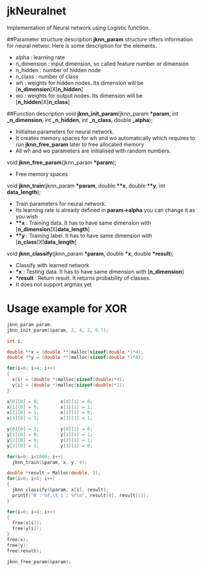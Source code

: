 # jkNeuralnet

Implementation of Neural network using Logistic function.

##Parameter structure description
<B>jknn_param</B> structure offers information for neural networ. Here is some description for the elements.
- alpha : learning rate
- n_dimension : input dimension, so called feature number or dimension
- n_hidden : number of hidden node
- n_class : number of class
- wh : weights for hidden nodes. Its dimension will be [<B>n_dimension</B>]X[<B>n_hidden</B>]
- wo : weights for output nodes. Its dimension will be [<B>n_hidden</B>]X[<B>n_class</B>]


##Function description
void <B>jknn_init_param</B>(jknn_param <B>*param</B>, int <B>_n_dimension</B>, int <B>_n_hidden</B>, int <B>_n_class</B>, double <B>_alpha</B>);
- Initialise parameters for neural network.
- It creates memory spaces for wh and wo automatically which requires to run <B>jknn_free_param</B> later to free allocated memory
- All wh and wo parameters are initialised with random numbers.

void <B>jknn_free_param</B>(jknn_param <B>*param</B>);
- Free memory spaces

void <B>jknn_train</B>(jknn_param <B>*param</B>, double <B>**x</B>, double <B>**y</B>, int <B>data_length</B>);
- Train parameters for neural network.
- Its learning rate is already defined in <B>param->alpha</B> you can change it as you wish
- <B>**x</B> : Training data. It has to have same dimension with [<B>n_dimension</B>]X[<B>data_length</B>]
- <B>**y</B> : Training label. It has to have same dimension with [<B>n_class</B>]X[<B>data_length</B>]


void <B>jknn_classify</B>(jknn_param <B>*param</B>, double <B>*x</B>, double <B>*result</B>);
- Classify with learned network
- <B>*x</B> : Testing data. It has to have same dimension with [<B>n_dimension</B>]
- <B>*result</B> : Return result. It returns probability of classes.
- It does not support argmax yet




# Usage example for XOR
```C
jknn_param param;
jknn_init_param(&param, 2, 4, 2, 0.7);

int i;

double **x = (double **)malloc(sizeof(double *)*4);
double **y = (double **)malloc(sizeof(double *)*4);

for(i=0; i<4; i++)
{
  x[i] = (double *)malloc(sizeof(double)*4);
  y[i] = (double *)malloc(sizeof(double)*2);
}

x[0][0] = 0;        x[0][1] = 0;
x[1][0] = 0;        x[1][1] = 1;
x[2][0] = 1;        x[2][1] = 0;
x[3][0] = 1;        x[3][1] = 1;

y[0][0] = 1;        y[0][1] = 0;
y[1][0] = 0;        y[1][1] = 1;
y[2][0] = 0;        y[2][1] = 1;
y[3][0] = 1;        y[3][1] = 0;

for(i=0; i<1000; i++)
  jknn_train(&param, x, y, 4);

double *result = Malloc(double, 2);
for(i=0; i<4; i++)
{
  jknn_classify(&param, x[i], result);
  printf("0 : %f,\t 1 : %f\n", result[0], result[1]);
}

for(i=0; i<4; i++)
{
  free(x[i]);
  free(y[i]);
}
free(x);
free(y);
free(result);

jknn_free_param(&param);
```
